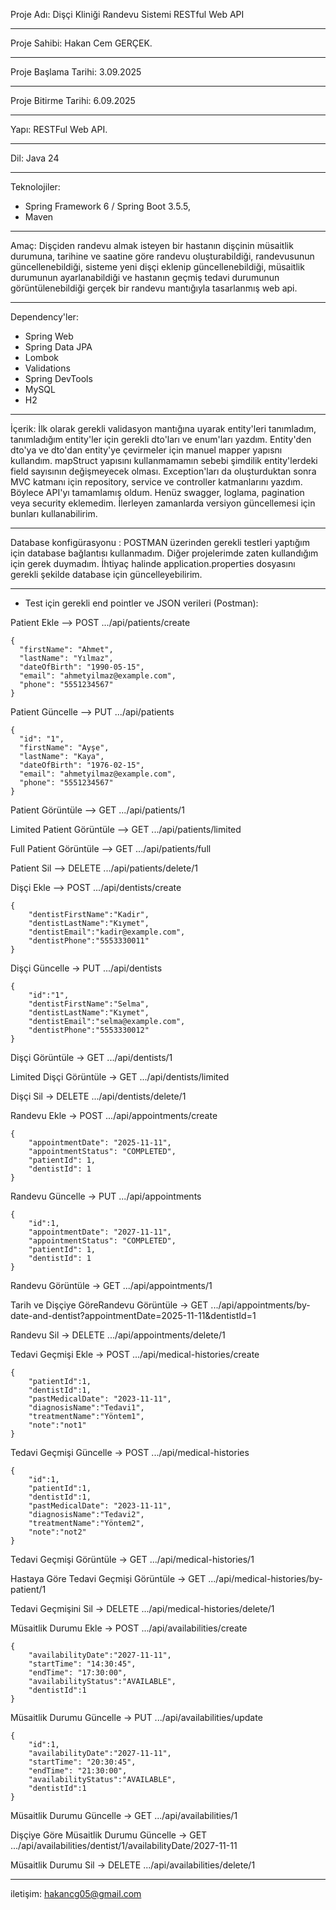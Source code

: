Proje Adı: Dişçi Kliniği Randevu Sistemi RESTful Web API
___________________________________________________________________________________
Proje Sahibi: Hakan Cem GERÇEK.
___________________________________________________________________________________
Proje Başlama Tarihi: 3.09.2025
___________________________________________________________________________________
Proje Bitirme Tarihi: 6.09.2025
___________________________________________________________________________________
Yapı: RESTFul Web API.
___________________________________________________________________________________
Dil: Java 24
___________________________________________________________________________________
Teknolojiler: 
  + Spring Framework 6 / Spring Boot 3.5.5, 
  + Maven
___________________________________________________________________________________
Amaç: Dişçiden randevu almak isteyen bir hastanın dişçinin müsaitlik durumuna, tarihine ve saatine göre randevu oluşturabildiği, randevusunun güncellenebildiği, sisteme yeni dişçi eklenip güncellenebildiği, müsaitlik durumunun ayarlanabildiği ve hastanın geçmiş tedavi durumunun görüntülenebildiği gerçek bir randevu mantığıyla tasarlanmış web api.
___________________________________________________________________________________
Dependency'ler: 
  + Spring Web
  + Spring Data JPA
  + Lombok
  + Validations
  + Spring DevTools
  + MySQL
  + H2
___________________________________________________________________________________
İçerik: İlk olarak gerekli validasyon mantığına uyarak entity'leri tanımladım, tanımladığım entity'ler için gerekli dto'ları ve enum'ları yazdım. Entity'den dto'ya ve dto'dan entity'ye çevirmeler için manuel mapper yapısnı kullandım. mapStruct yapısını kullanmamamın sebebi şimdilik entity'lerdeki field sayısının değişmeyecek olması. Exception'ları da oluşturduktan sonra MVC katmanı için repository, service ve controller katmanlarını yazdım. Böylece API'yı tamamlamış oldum. Henüz swagger, loglama, pagination veya security eklemedim. İlerleyen zamanlarda versiyon güncellemesi için bunları kullanabilirim.
___________________________________________________________________________________
Database konfigürasyonu :
  POSTMAN üzerinden gerekli testleri yaptığım için database bağlantısı kullanmadım. Diğer projelerimde zaten kullandığım için gerek duymadım. İhtiyaç halinde application.properties dosyasını gerekli şekilde database için güncelleyebilirim.
___________________________________________________________________________________
+ Test için gerekli end pointler ve JSON verileri (Postman):

Patient Ekle --> POST .../api/patients/create

```
{
  "firstName": "Ahmet",
  "lastName": "Yılmaz",
  "dateOfBirth": "1990-05-15",
  "email": "ahmetyilmaz@example.com",
  "phone": "5551234567"
}
```

Patient Güncelle --> PUT .../api/patients

```
{
  "id": "1",
  "firstName": "Ayşe",
  "lastName": "Kaya",
  "dateOfBirth": "1976-02-15",
  "email": "ahmetyilmaz@example.com",
  "phone": "5551234567"
}
```

Patient Görüntüle --> GET .../api/patients/1

Limited Patient Görüntüle --> GET .../api/patients/limited

Full Patient Görüntüle --> GET .../api/patients/full

Patient Sil --> DELETE .../api/patients/delete/1

Dişçi Ekle --> POST .../api/dentists/create
```
{
    "dentistFirstName":"Kadir",
    "dentistLastName":"Kıymet",
    "dentistEmail":"kadir@example.com",
    "dentistPhone":"5553330011"
}
```

Dişçi Güncelle -> PUT .../api/dentists
```
{
    "id":"1",
    "dentistFirstName":"Selma",
    "dentistLastName":"Kıymet",
    "dentistEmail":"selma@example.com",
    "dentistPhone":"5553330012"
}
```

Dişçi Görüntüle -> GET .../api/dentists/1

Limited Dişçi Görüntüle -> GET .../api/dentists/limited

Dişçi Sil -> DELETE .../api/dentists/delete/1

Randevu Ekle -> POST .../api/appointments/create
```
{
    "appointmentDate": "2025-11-11",
    "appointmentStatus": "COMPLETED",
    "patientId": 1,
    "dentistId": 1
}
```

Randevu Güncelle -> PUT .../api/appointments
```
{
    "id":1,
    "appointmentDate": "2027-11-11",
    "appointmentStatus": "COMPLETED",
    "patientId": 1,
    "dentistId": 1
}
```

Randevu Görüntüle -> GET .../api/appointments/1

Tarih ve Dişçiye GöreRandevu Görüntüle -> GET .../api/appointments/by-date-and-dentist?appointmentDate=2025-11-11&dentistId=1

Randevu Sil -> DELETE .../api/appointments/delete/1

Tedavi Geçmişi Ekle -> POST .../api/medical-histories/create
```
{
    "patientId":1,
    "dentistId":1,
    "pastMedicalDate": "2023-11-11",
    "diagnosisName":"Tedavi1",
    "treatmentName":"Yöntem1",
    "note":"not1"
}
```

Tedavi Geçmişi Güncelle -> POST .../api/medical-histories
```
{
    "id":1,
    "patientId":1,
    "dentistId":1,
    "pastMedicalDate": "2023-11-11",
    "diagnosisName":"Tedavi2",
    "treatmentName":"Yöntem2",
    "note":"not2"
}
```

Tedavi Geçmişi Görüntüle -> GET .../api/medical-histories/1

Hastaya Göre Tedavi Geçmişi Görüntüle -> GET .../api/medical-histories/by-patient/1

Tedavi Geçmişini Sil -> DELETE .../api/medical-histories/delete/1

Müsaitlik Durumu Ekle -> POST .../api/availabilities/create
```
{
    "availabilityDate":"2027-11-11",
    "startTime": "14:30:45",
    "endTime": "17:30:00",
    "availabilityStatus":"AVAILABLE",
    "dentistId":1
}
```

Müsaitlik Durumu Güncelle -> PUT .../api/availabilities/update
```
{
    "id":1,
    "availabilityDate":"2027-11-11",
    "startTime": "20:30:45",
    "endTime": "21:30:00",
    "availabilityStatus":"AVAILABLE",
    "dentistId":1
}
```

Müsaitlik Durumu Güncelle -> GET .../api/availabilities/1

Dişçiye Göre Müsaitlik Durumu Güncelle -> GET .../api/availabilities/dentist/1/availabilityDate/2027-11-11

Müsaitlik Durumu Sil -> DELETE .../api/availabilities/delete/1
______________________________________________________________________________________________________________________________________________________________________
iletişim: hakancg05@gmail.com
